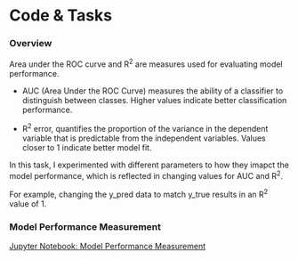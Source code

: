 # Code & Tasks

### Overview

Area under the ROC curve and R<sup>2</sup> are measures used for evaluating model performance.

- AUC (Area Under the ROC Curve) measures the ability of a classifier to distinguish between classes. Higher values indicate better classification performance.

- R<sup>2</sup> error, quantifies the proportion of the variance in the dependent variable that is predictable from the independent variables. Values closer to 1 indicate better model fit.

In this task, I experimented with different parameters to how they imapct the model performance, which is reflected in changing values for AUC and R<sup>2</sup>.

For example, changing the y_pred data to match y_true results in an R<sup>2</sup> value of 1.

### Model Performance Measurement

<a href="https://github.com/hpieris-essex/hpieris-essex.github.io/blob/ml-module/docs/unit-11/Model_Performance_Measurement.ipynb" target="_blank">Jupyter Notebook: Model Performance Measurement</a>
<br/>